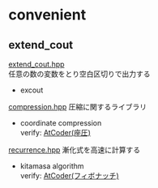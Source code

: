 # convenient
## extend\_cout
[extend\_cout.hpp](https://github.com/fumiphys/programming_contest/blob/master/convenient/extend_cout.hpp)  
任意の数の変数をとり空白区切りで出力する
  - excout

[compression.hpp](https://github.com/fumiphys/programming_contest/blob/master/convenient/compression.hpp)
圧縮に関するライブラリ
  - coordinate compression  
  verify: [AtCoder(座圧)](https://atcoder.jp/contests/abc036/tasks/abc036_c)

[recurrence.hpp](https://github.com/fumiphys/programming_contest/blob/master/convenient/recurrence.hpp)
漸化式を高速に計算する
  - kitamasa algorithm  
  verify: [AtCoder(フィボナッチ)](https://atcoder.jp/contests/tdpc/tasks/tdpc_fibonacci)
